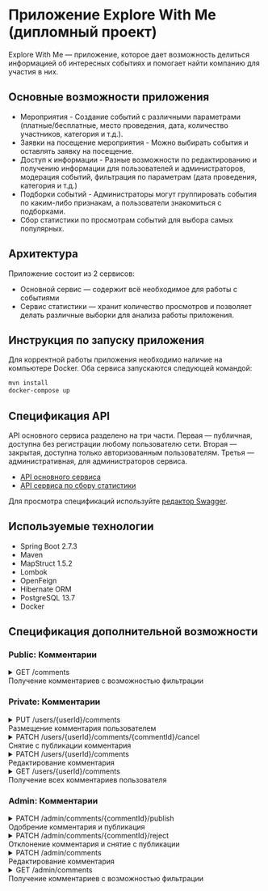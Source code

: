 # Приложение Explore With Me (дипломный проект)

Explore With Me — приложение, которое дает возможность делиться информацией об интересных событиях и помогает найти компанию для участия в них.

## Основные возможности приложения

* Мероприятия - Создание событий с различными параметрами (платные/бесплатные, место проведения, дата, количество участников, категория и т.д.).
* Заявки на посещение мероприятия - Можно выбирать события и оставлять заявку на посещение.
* Доступ к информации - Разные возможности по редактированию и получению информации для пользователей и администраторов, модерация событий, фильтрация по параметрам (дата проведения, категория и т.д.)
* Подборки событий - Администраторы могут группировать события по каким-либо признакам, а пользователи знакомиться с подборками.
* Сбор статистики по просмотрам событий для выбора самых популярных.

## Архитектура

Приложение состоит из 2 сервисов:

* Основной сервис — содержит всё необходимое для работы с событиями
* Сервис статистики — хранит количество просмотров и позволяет делать различные выборки для анализа работы приложения.

## Инструкция по запуску приложения
Для корректной работы приложения необходимо наличие на компьютере Docker. Оба сервиса запускаются следующей командой:

```Bash
mvn install
docker-compose up
```

## Спецификация API

API основного сервиса разделено на три части. Первая — публичная, доступна без регистрации любому пользователю сети. Вторая — закрытая, доступна только авторизованным пользователям. Третья — административная, для администраторов сервиса.

- [API основного сервиса](https://github.com/AlexMaxpower/java-explore-with-me/blob/main/ewm-main-service-spec.json)
- [API сервиса по сбору статистики](https://github.com/AlexMaxpower/java-explore-with-me/blob/main/ewm-stats-service-spec.json)

Для просмотра спецификаций используйте [редактор Swagger](https://editor-next.swagger.io/).

## Используемые технологии

* Spring Boot 2.7.3
* Maven
* MapStruct 1.5.2
* Lombok
* OpenFeign
* Hibernate ORM
* PostgreSQL 13.7
* Docker

## Спецификация дополнительной возможности
### Public: Комментарии

<details>
  <summary> GET /comments <br />
     Получение комментариев с возможностью фильтрации
</summary>

* это публичный эндпоинт, соответственно в выдаче должны быть только опубликованные
комментарии
* текстовый поиск должен быть без учета регистра букв
* сортировка должна быть по времени создания комментария

```
    text – для поиска в комментариях
    events – список идентификаторов событий, для которых будет вестись поиск комментариев
    rangeStart – поиск только начиная с этого времени размещения комментария
    rangeEnd – поиск комментариев, размещенных не позднее этого времени
    from - количество комментариев, которые нужно пропустить для формирования текущего набора
    size – количество комментариев в наборе
```
</details>

### Private: Комментарии
<details>
  <summary> PUT /users/{userId}/comments <br />
     Размещение комментария пользователем
</summary>
Пример запроса:

```json
{
  "text": "Новый комментарий длинной больше 20 символов",
  "event": 1
}
```
Пример ответа:
```json
{
"id": 1,
"text": "Новый комментарий длинной больше 20 символов",
"created": "2022-10-15 07:56:45",
"status": "PENDING",
"event": 1,
"commentator": 1
}
```
</details>  
<details>
  <summary> PATCH /users/{userId}/comments/{commentId}/cancel <br />
     Снятие с публикации комментария
</summary>

Пример ответа:

```json
{
 "id": 1,
 "text": "Новый комментарий длинной больше 20 символов",
 "created": "2022-10-15 07:51:36",
 "status": "CANCELED",
 "event": 1,
 "commentator": 1
}
```
</details> 
<details>
  <summary> PATCH /users/{userId}/comments <br />
     Редактирование комментария
</summary>
Пример запроса:

```json
{
 "id": 1,
 "text": "Отредактированный комментарий длинной больше 20 символов"
}
```
</details> 
<details>
  <summary> GET /users/{userId}/comments <br />
     Получение всех комментариев пользователя
</summary>
</details> 

### Admin: Комментарии
<details>
  <summary> PATCH /admin/comments/{commentId}/publish <br />
     Одобрение комментария и публикация
</summary>

Пример ответа:
```json
{
"id": 1,
"text": "Новый комментарий длинной больше 20 символов",
"created": "2022-10-15 08:56:36",
"status": "CONFIRMED",
"event": 1,
"commentator": 1
}
```
</details> 
<details>
  <summary> PATCH /admin/comments/{commentId}/reject <br />
     Отклонение комментария и снятие с публикации
</summary>

Пример ответа:
```json
{
"id": 1,
"text": "Новый комментарий длинной больше 20 символов",
"created": "2022-10-15 09:12:52",
"status": "REJECTED",
"event": 1,
"commentator": 1
}
```
</details>
<details>
  <summary> PATCH /admin/comments <br />
     Редактирование комментария
</summary>
Пример запроса:

```json
{
 "id": 1,
 "text": "Отредактированный комментарий длинной больше 20 символов"
}
```
</details>
<details>
  <summary> GET /admin/comments <br />
     Получение комментариев с возможностью фильтрации
</summary>

```
text – для поиска в комментариях
events – список идентификаторов событий, для которых будет вестись поиск комментариев
rangeStart – поиск только начиная с этого времени размещения комментария
rangeEnd – поиск комментариев, размещенных не позднее этого времени
status – получение комментариев с определенным статусом
from - количество комментариев, которые нужно пропустить для формирования текущего набора
size – количество комментариев в набор
```
</details>
